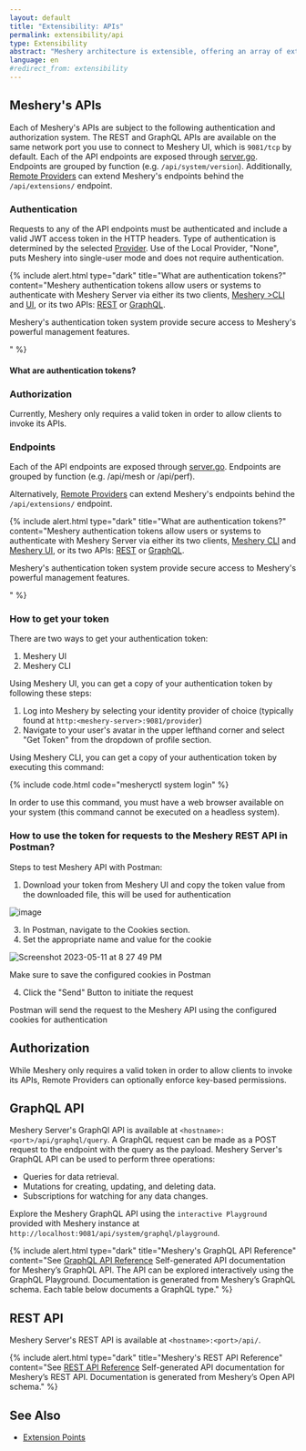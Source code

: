 ```yaml
---
layout: default
title: "Extensibility: APIs"
permalink: extensibility/api
type: Extensibility
abstract: "Meshery architecture is extensible, offering an array of extension points and REST and GraphQL APIs."
language: en
#redirect_from: extensibility
---
```


## Meshery's APIs

Each of Meshery's APIs are subject to the following authentication and authorization system.  The REST and GraphQL APIs are available on the same network port you use to connect to Meshery UI, which is `9081/tcp` by default. Each of the API endpoints are exposed through [server.go](https://github.com/meshery/meshery/blob/master/server/router/server.go). Endpoints are grouped by function (e.g. `/api/system/version`). Additionally, [Remote Providers](./providers) can extend Meshery's endpoints behind the `/api/extensions/` endpoint.

### Authentication

Requests to any of the API endpoints must be authenticated and include a valid JWT access token in the HTTP headers. Type of authentication is determined by the selected [Provider](#providers). Use of the Local Provider, "None", puts Meshery into single-user mode and does not require authentication.


{% include alert.html type="dark" title="What are authentication tokens?" content="Meshery authentication tokens allow users or systems to authenticate with Meshery Server via either its two clients, <a href='/reference/mesheryctl'>Meshery >CLI</a> and <a href='/extensibility/api#how-to-get-your-token'>UI</a>, or its two APIs: <a href='/reference/rest-apis'>REST</a> or <a href='/reference/graphql-apis'>GraphQL</a>. <p>Meshery's authentication token system provide secure access to Meshery's powerful management features.</p>" %}

#### What are authentication tokens?

### Authorization

Currently, Meshery only requires a valid token in order to allow clients to invoke its APIs.

### Endpoints

Each of the API endpoints are exposed through [server.go](https://github.com/layer5io/meshery/blob/master/router/server.go). Endpoints are grouped by function (e.g. /api/mesh or /api/perf).

Alternatively, [Remote Providers](./providers) can extend Meshery's endpoints behind the `/api/extensions/` endpoint.

{% include alert.html type="dark" title="What are authentication tokens?" content="Meshery authentication tokens allow users or systems to authenticate with Meshery Server via either its two clients, <a href='/reference/mesheryctl'>Meshery CLI</a> and <a href='/extensibility/api#how-to-get-your-token'>Meshery UI</a>, or its two APIs: <a href='/reference/rest-apis'>REST</a> or <a href='/reference/graphql-apis'>GraphQL</a>. <p>Meshery's authentication token system provide secure access to Meshery's powerful management features.</p>" %}


### How to get your token

There are two ways to get your authentication token:

1. Meshery UI
2. Meshery CLI

Using Meshery UI, you can get a copy of your authentication token by following these steps:

1. Log into Meshery by selecting your identity provider of choice (typically found at `http:<meshery-server>:9081/provider`)
2. Navigate to your user's avatar in the upper lefthand corner and select "Get Token" from the dropdown of profile section.

Using Meshery CLI, you can get a copy of your authentication token by executing this command:

{% include code.html code="mesheryctl system login" %}

In order to use this command, you must have a web browser available on your system (this command cannot be executed on a headless system).

### How to use the token for requests to the Meshery REST API in Postman?

Steps to test Meshery API with Postman:

1. Download your token from Meshery UI and copy the token value from the downloaded file, this will be used for authentication

![image](https://github.com/Freedisch/meshery/assets/82499435/2fb42a2b-6cd8-4e1b-a6b0-42ee796d6755)

3. In Postman, navigate to the Cookies section.
4. Set the appropriate name and value for the cookie

![Screenshot 2023-05-11 at 8 27 49 PM](https://github.com/Freedisch/meshery/assets/82499435/41ee447c-eb3d-4faf-8028-f83643282925)

Make sure to save the configured cookies in Postman

4. Click the "Send" Button to initiate the request

Postman will send the request to the Meshery API using the configured cookies for authentication

## Authorization

While Meshery only requires a valid token in order to allow clients to invoke its APIs, Remote Providers can optionally enforce key-based permissions.

## GraphQL API

Meshery Server's GraphQl API is available at `<hostname>:<port>/api/graphql/query`. A GraphQL request can be made as a POST request to the endpoint with the query as the payload. Meshery Server's GraphQL API can be used to perform three operations:

- Queries for data retrieval.
- Mutations for creating, updating, and deleting data.
- Subscriptions for watching for any data changes.

Explore the Meshery GraphQL API using the `interactive Playground` provided with Meshery instance at `http://localhost:9081/api/system/graphql/playground`.

{% include alert.html type="dark" title="Meshery's GraphQL API Reference" content="See <a href='/reference/graphql-apis'>GraphQL API Reference</a> Self-generated API documentation for Meshery’s GraphQL API. The API can be explored interactively using the GraphQL Playground. Documentation is generated from Meshery’s GraphQL schema. Each table below documents a GraphQL type." %}

## REST API

Meshery Server's REST API is available at `<hostname>:<port>/api/`. 

{% include alert.html type="dark" title="Meshery's REST API Reference" content="See <a href='/reference/rest-apis'>REST API Reference</a> Self-generated API documentation for Meshery’s REST API. Documentation is generated from Meshery’s Open API schema." %}

## See Also

- [Extension Points](/extensibility)


